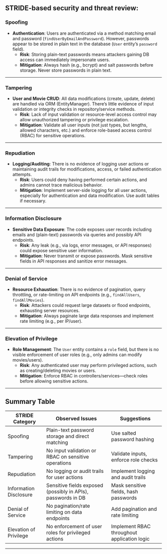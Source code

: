 STRIDE-based security and threat review:
---

### Spoofing
- **Authentication**: Users are authenticated via a method matching email and password (`findUserByEmailAndPassword`). However, passwords appear to be stored in plain text in the database (`User` entity’s `password` field).
    - **Risk**: Storing plain-text passwords means attackers gaining DB access can immediately impersonate users.
    - **Mitigation**: Always hash (e.g., bcrypt) and salt passwords before storage. Never store passwords in plain text.

---

### Tampering
- **User and Movie CRUD**: All data modifications (create, update, delete) are handled via ORM (EntityManager). There’s little evidence of input validation or integrity checks in repository/service methods.
    - **Risk**: Lack of input validation or resource-level access control may allow unauthorized tampering or privilege escalation.
    - **Mitigation**: Validate all user inputs (not just types, but lengths, allowed characters, etc.) and enforce role-based access control (RBAC) for sensitive operations.

---

### Repudiation
- **Logging/Auditing**: There is no evidence of logging user actions or maintaining audit trails for modifications, access, or failed authentication attempts.
    - **Risk**: Users could deny having performed certain actions, and admins cannot trace malicious behavior.
    - **Mitigation**: Implement server-side logging for all user actions, especially for authentication and data modification. Use audit tables if necessary.

---

### Information Disclosure
- **Sensitive Data Exposure**: The code exposes user records including emails and (plain-text) passwords via queries and possibly API endpoints.
    - **Risk**: Any leak (e.g., via logs, error messages, or API responses) could expose sensitive user information.
    - **Mitigation**: Never transmit or expose passwords. Mask sensitive fields in API responses and sanitize error messages.

---

### Denial of Service
- **Resource Exhaustion**: There is no evidence of pagination, query throttling, or rate-limiting on API endpoints (e.g., `findAllUsers`, `findAllMovies`).
    - **Risk**: Attackers could request large datasets or flood endpoints, exhausting server resources.
    - **Mitigation**: Always paginate large data responses and implement rate limiting (e.g., per IP/user).

---

### Elevation of Privilege
- **Role Management**: The `User` entity contains a `role` field, but there is no visible enforcement of user roles (e.g., only admins can modify movies/users).
    - **Risk**: Any authenticated user may perform privileged actions, such as creating/deleting movies or users.
    - **Mitigation**: Enforce RBAC in controllers/services—check roles before allowing sensitive actions.

---

## Summary Table

| STRIDE Category        | Observed Issues                                                                                        | Suggestions                                   |
|-----------------------|--------------------------------------------------------------------------------------------------------|-----------------------------------------------|
| Spoofing              | Plain-text password storage and direct matching                                                        | Use salted password hashing                   |
| Tampering             | No input validation or RBAC on sensitive operations                                                    | Validate inputs, enforce role checks          |
| Repudiation           | No logging or audit trails for user actions                                                            | Implement logging and audit trails            |
| Information Disclosure| Sensitive fields exposed (possibly in APIs), passwords in DB                                           | Mask sensitive fields, hash passwords         |
| Denial of Service     | No pagination/rate limiting on data endpoints                                                          | Add pagination and rate limiting              |
| Elevation of Privilege| No enforcement of user roles for privileged actions                                                    | Implement RBAC throughout application logic   |

---
